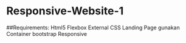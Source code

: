 # Responsive-Website-1
##Requirements:
Html5
Flexbox
External CSS
Landing Page gunakan Container bootstrap
Responsive

